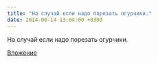 ```yaml
---
title: "На случай если надо порезать огурчики."
date: 2014-06-14 13:04:00 +0300
---
```


На случай если надо порезать огурчики.

[Вложение](https://vk.com/photo41076938_332721729)
